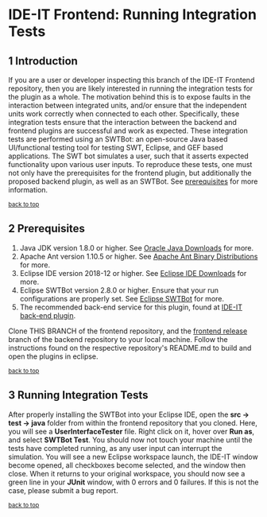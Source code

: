 # IDE-IT Frontend: Running Integration Tests

## 1 Introduction

If you are a user or developer inspecting this branch of the IDE-IT Frontend repository, then you are likely interested in running the integration tests for the plugin as a whole. The motivation behind this is to expose faults in the interaction between integrated units, and/or ensure that the independent units work correctly when connected to each other. Specifically, these integration tests ensure that the interaction between the backend and frontend plugins are successful and work as expected. These integration tests are performed using an SWTBot: an open-source Java based UI/functional testing tool for testing SWT, Eclipse, and GEF based applications. The SWT bot simulates a user, such that it asserts expected functionality upon various user inputs. To reproduce these tests, one must not only have the prerequisites for the frontend plugin, but additionally the proposed backend plugin, as well as an SWTBot. See [prerequisites](#2-Prerequisites) for more information.

<sup>[back to top](#ide-it-frontend)</sup>

## 2 Prerequisites

1. Java JDK version 1.8.0 or higher. See [Oracle Java Downloads](https://www.oracle.com/technetwork/java/javase/downloads/index.html) for more.
2. Apache Ant version 1.10.5 or higher. See [Apache Ant Binary Distributions](https://ant.apache.org/bindownload.cgi) for more.
3. Eclipse IDE version 2018-12 or higher. See [Eclipse IDE Downloads](https://www.eclipse.org/eclipseide/) for more.
4. Eclipse SWTBot version 2.8.0 or higher. Ensure that your run configurations are properly set. See [Eclipse SWTBot](https://www.eclipse.org/swtbot/) for more.
5. The recommended back-end service for this plugin, found at [IDE-IT back-end plugin](https://github.com/DavidThien/IDE-IT).

Clone THIS BRANCH of the frontend repository, and the [frontend release](https://github.com/DavidThien/IDE-IT/tree/frontend_release) branch of the backend repository to your local machine. Follow the instructions found on the respective repository's README.md to build and open the plugins in eclipse. 

<sup>[back to top](#ide-it-frontend)</sup>

## 3 Running Integration Tests

After properly installing the SWTBot into your Eclipse IDE, open the **src -> test -> java** folder from within the frontend repository that you cloned. Here, you will see a **UserInterfaceTester** file. Right click on it, hover over **Run as**, and select **SWTBot Test**. You should now not touch your machine until the tests have completed running, as any user input can interrupt the simulation. You will see a new Eclipse workspace launch, the IDE-IT window become opened, all checkboxes become selected, and the window then close. When it returns to your original workspace, you should now see a green line in your **JUnit** window, with 0 errors and 0 failures. If this is not the case, please submit a bug report.

<sup>[back to top](#ide-it-frontend)</sup>
